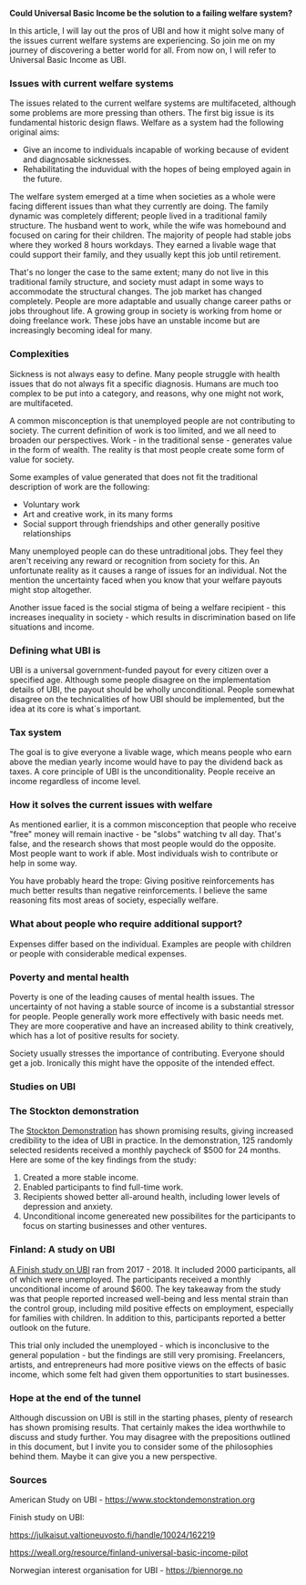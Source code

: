 **Could Universal Basic Income be the solution to a failing welfare system?**

In this article, I will lay out the pros of UBI and how it might solve many of the issues current welfare systems are experiencing. So join me on my journey of discovering a better world for all. From now on, I will refer to Universal Basic Income as UBI.

### Issues with current welfare systems

The issues related to the current welfare systems are multifaceted, although some problems are more pressing than others. The first big issue is its fundamental historic design flaws. Welfare as a system had the following original aims:

* Give an income to individuals incapable of working because of evident and diagnosable sicknesses.
* Rehabilitating the induvidual with the hopes of being employed again in the future.

The welfare system emerged at a time when societies as a whole were facing different issues than what they currently are doing. The family dynamic was completely different; people lived in a traditional family structure. The husband went to work, while the wife was homebound and focused on caring for their children. The majority of people had stable jobs where they worked 8 hours workdays. They earned a livable wage that could support their family, and they usually kept this job until retirement.

That's no longer the case to the same extent; many do not live in this traditional family structure, and society must adapt in some ways to accommodate the structural changes. The job market has changed completely. People are more adaptable and usually change career paths or jobs throughout life. A growing group in society is working from home or doing freelance work. These jobs have an unstable income but are increasingly becoming ideal for many.

### Complexities

Sickness is not always easy to define. Many people struggle with health issues that do not always fit a specific diagnosis. Humans are much too complex to be put into a category, and reasons, why one might not work, are multifaceted.

A common misconception is that unemployed people are not contributing to society. The current definition of work is too limited, and we all need to broaden our perspectives. Work - in the traditional sense - generates value in the form of wealth. The reality is that most people create some form of value for society.

Some examples of value generated that does not fit the traditional description of work are the following:

* Voluntary work
* Art and creative work, in its many forms
* Social support through friendships and other generally positive relationships

Many unemployed people can do these untraditional jobs. They feel they aren't receiving any reward or recognition from society for this. An unfortunate reality as it causes a range of issues for an individual. Not the mention the uncertainty faced when you know that your welfare payouts might stop altogether.

Another issue faced is the social stigma of being a welfare recipient - this increases inequality in society - which results in discrimination based on life situations and income.

### Defining what UBI is

UBI is a universal government-funded payout for every citizen over a specified age. Although some people disagree on the implementation details of UBI, the payout should be wholly unconditional.
People somewhat disagree on the technicalities of how UBI should be implemented, but the idea at its core is what´s important.

### Tax system

The goal is to give everyone a livable wage, which means people who earn above the median yearly income would have to pay the dividend back as taxes. A core principle of UBI is the unconditionality. People receive an income regardless of income level.

### How it solves the current issues with welfare

As mentioned earlier, it is a common misconception that people who receive "free" money will remain inactive - be "slobs" watching tv all day. That's false, and the research shows that most people would do the opposite. Most people want to work if able. Most individuals wish to contribute or help in some way.

You have probably heard the trope: Giving positive reinforcements has much better results than negative reinforcements. I believe the same reasoning fits most areas of society, especially welfare.

### What about people who require additional support?

Expenses differ based on the individual. Examples are people with children or people with considerable medical expenses.

### Poverty and mental health

Poverty is one of the leading causes of mental health issues. The uncertainty of not having a stable source of income is a substantial stressor for people. People generally work more effectively with basic needs met. They are more cooperative and have an increased ability to think creatively, which has a lot of positive results for society.

Society usually stresses the importance of contributing. Everyone should get a job. Ironically this might have the opposite of the intended effect.

### Studies on UBI

### The Stockton demonstration

The [Stockton Demonstration](https://www.stocktondemonstration.org) has shown promising results, giving increased credibility to the idea of UBI in practice.
In the demonstration, 125 randomly selected residents received a monthly paycheck of $500 for 24 months. Here are some of the key findings from the study:
1. Created a more stable income.
2. Enabled participants to find full-time work.
3. Recipients showed better all-around health, including lower levels of depression and anxiety.
4. Unconditional income genereated new possibilites for the participants to focus on starting businesses and other ventures.

### Finland: A study on UBI

[A Finish study on UBI](https://weall.org/resource/finland-universal-basic-income-pilot) ran from 2017 - 2018. It included 2000 participants, all of which were unemployed. The participants received a monthly unconditional income of around $600. The key takeaway from the study was that people reported increased well-being and less mental strain than the control group, including mild positive effects on employment, especially for families with children. In addition to this, participants reported a better outlook on the future.

This trial only included the unemployed - which is inconclusive to the general population - but the findings are still very promising. Freelancers, artists, and entrepreneurs had more positive views on the effects of basic income, which some felt had given them opportunities to start businesses.

### Hope at the end of the tunnel

Although discussion on UBI is still in the starting phases, plenty of research has shown promising results. That certainly makes the idea worthwhile to discuss and study further. You may disagree with the prepositions outlined in this document, but I invite you to consider some of the philosophies behind them. Maybe it can give you a new perspective.

### Sources

American Study on UBI - https://www.stocktondemonstration.org

Finish study on UBI:

https://julkaisut.valtioneuvosto.fi/handle/10024/162219

https://weall.org/resource/finland-universal-basic-income-pilot

Norwegian interest organisation for UBI - https://biennorge.no